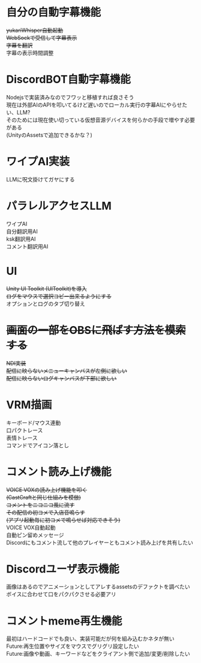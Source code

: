 # 自分の自動字幕機能  
~~yukariWhisper自動起動~~  
~~WebSockで受信して字幕表示~~  
~~字幕を翻訳~~  
字幕の表示時間調整  
# DiscordBOT自動字幕機能  
Nodejsで実装済みなのでフワッと移植すれば良さそう  
現在は外部AIのAPIを叩いてるけど遅いのでローカル実行の字幕AIにやらせたい、LLM?  
そのためには現在使い切っている仮想音源デバイスを何らかの手段で増やす必要がある  
(UnityのAssetsで追加できるかな？)  
# ワイプAI実装  
LLMに呪文掛けてガヤにする  
# パラレルアクセスLLM
ワイプAI  
自分翻訳用AI  
ksk翻訳用AI  
コメント翻訳用AI  
# UI  
~~Unity UI Toolkit (UIToolkit)を導入~~  
~~ログをマウスで選択コピー出来るようにする~~  
オプションとログのタブ切り替え
# ~~画面の一部をOBSに飛ばす方法を模索する~~  
~~NDI実装~~  
~~配信に映らないメニューキャンバスが左側に欲しい~~  
~~配信に映らないログキャンバスが下部に欲しい~~  
# VRM描画  
キーボード/マウス連動  
口パクトレース  
表情トレース  
コマンドでアイコン落とし  
# コメント読み上げ機能  
~~VOICE VOXの読み上げ機能を叩く~~  
~~(CastCraftと同じ仕組みを模倣)~~  
~~コメントをニコニコ風に流す~~  
~~その配信の初コメで入店音鳴らす~~  
~~(アプリ起動毎に初コメで鳴らせば対応できそう)~~  
VOICE VOX自動起動  
自動ピン留めメッセージ  
Discordにもコメント流して他のプレイヤーともコメント読み上げを共有したい  
# Discordユーザ表示機能  
画像はあるのでアニメーションとしてアレするassetsのデファクトを調べたい  
ボイスに合わせて口をパクパクさせる必要アリ  
# コメントmeme再生機能  
最初はハードコードでも良い、実装可能だが何を組み込むかネタが無い  
Future:再生位置やサイズをマウスでグリグリ設定したい  
Future:画像や動画、キーワードなどをクライアント側で追加/変更/削除したい  
